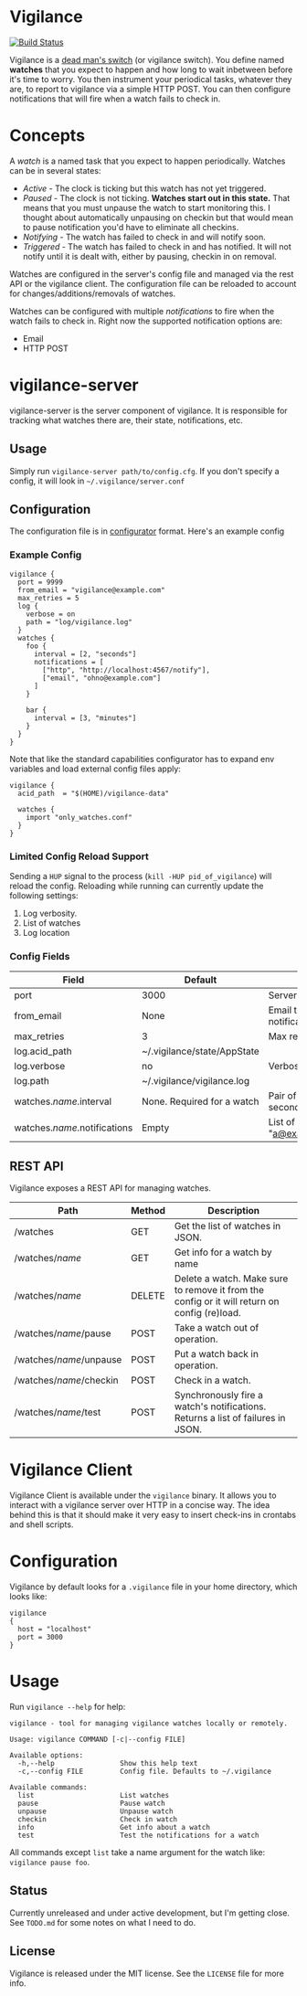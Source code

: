 # Vigilance
[![Build Status](https://travis-ci.org/MichaelXavier/vigilance.png?branch=master)](https://travis-ci.org/MichaelXavier/vigilance)

Vigilance is a [dead man's switch](https://en.wikipedia.org/wiki/Dead_man%27s_switch)
(or vigilance switch). You define named **watches** that you expect to happen
and how long to wait inbetween before it's time to worry. You then instrument
your periodical tasks, whatever they are, to report to vigilance via a simple
HTTP POST. You can then configure notifications that will fire when a watch
fails to check in.

# Concepts
A *watch* is a named task that you expect to happen periodically. Watches can
be in several states:

* *Active* - The clock is ticking but this watch has not yet triggered.
* *Paused* - The clock is not ticking. **Watches start out in this state.**
  That means that you must unpause the watch to start monitoring this. I
  thought about automatically unpausing on checkin but that would mean to pause
  notification you'd have to eliminate all checkins.
* *Notifying* - The watch has failed to check in and will notify soon.
* *Triggered* - The watch has failed to check in and has notified. It will not
  notify until it is dealt with, either by pausing, checkin in on removal.

Watches are configured in the server's config file and managed via the rest API
or the vigilance client. The configuration file can be reloaded to account for
changes/additions/removals of watches.

Watches can be configured with multiple *notifications* to fire when the watch
fails to check in. Right now the supported notification options are:

* Email
* HTTP POST

# vigilance-server
vigilance-server is the server component of vigilance. It is responsible for
tracking what watches there are, their state, notifications, etc.

## Usage
Simply run `vigilance-server path/to/config.cfg`. If you don't specify a
config, it will look in `~/.vigilance/server.conf`

## Configuration
The configuration file is in
[configurator](http://hackage.haskell.org/package/configurator) format. Here's
an example config

### Example Config

    vigilance {
      port = 9999
      from_email = "vigilance@example.com"
      max_retries = 5
      log {
        verbose = on
        path = "log/vigilance.log"
      }
      watches {
        foo {
          interval = [2, "seconds"]
          notifications = [
            ["http", "http://localhost:4567/notify"],
            ["email", "ohno@example.com"]
          ]
        }

        bar {
          interval = [3, "minutes"]
        }
      }
    }

Note that like the standard capabilities configurator has to expand env
variables and  load external config files apply:

    vigilance {
      acid_path  = "$(HOME)/vigilance-data"

      watches {
        import "only_watches.conf"
      }
    }

### Limited Config Reload Support
Sending a `HUP` signal to the process (`kill -HUP pid_of_vigilance`) will
reload the config. Reloading while running can currently update the following
settings:

1. Log verbosity.
2. List of watches
3. Log location

### Config Fields

| Field                          | Default                     | Description                                                 | Reloadable |
| ------------------------------ | --------------------------- | ---------------------------------------------------------   | ---------- |
| port                           | 3000                        | Server port                                                 | No         |
| from_email                     | None                        | Email  to send from. If missing, no email notifications     | No         |
| max_retries                    | 3                           | Max retries for notifications                               | No         |
| log.acid_path                  | ~/.vigilance/state/AppState |                                                             | No         |
| log.verbose                    | no                          | Verbose logging                                             | Yes        |
| log.path                       | ~/.vigilance/vigilance.log  |                                                             | Yes        |
| watches._name_.interval        | None. Required for a watch  | Pair of number and seconds/minutes/hours/days/weeks/years   | Yes        |
| watches._name_.notifications   | Empty                       | List of pairs ["http", "url"] or ["email", "a@example.com"] | Yes        |

## REST API
Vigilance exposes a REST API for managing watches.

| Path                    | Method | Description                                                                                  |
| ----------------------- | ------ | -------------------------------------------------------------------------------------------- |
| /watches                | GET    | Get the list of watches in JSON.                                                             |
| /watches/_name_         | GET    | Get info for a watch by name                                                                 |
| /watches/_name_         | DELETE | Delete a watch. Make sure to remove it from the config or it will return on config (re)load. |
| /watches/_name_/pause   | POST   | Take a watch out of operation.                                                               |
| /watches/_name_/unpause | POST   | Put a watch back in operation.                                                               |
| /watches/_name_/checkin | POST   | Check in a watch.                                                                            |
| /watches/_name_/test    | POST   | Synchronously fire a watch's notifications. Returns a list of failures in JSON.              |

# Vigilance Client
Vigilance Client is available under the `vigilance` binary. It allows you to
interact with a vigilance server over HTTP in a concise way. The idea behind
this is that it should make it very easy to insert check-ins in crontabs and
shell scripts.


# Configuration
Vigilance by default looks for a `.vigilance` file in your home directory,
which looks like:

    vigilance
    {
      host = "localhost"
      port = 3000
    }

# Usage
Run `vigilance --help` for help:

    vigilance - tool for managing vigilance watches locally or remotely.

    Usage: vigilance COMMAND [-c|--config FILE]

    Available options:
      -h,--help                Show this help text
      -c,--config FILE         Config file. Defaults to ~/.vigilance

    Available commands:
      list                     List watches
      pause                    Pause watch
      unpause                  Unpause watch
      checkin                  Check in watch
      info                     Get info about a watch
      test                     Test the notifications for a watch

All commands except `list` take a name argument for the watch like: `vigilance
pause foo`.

## Status
Currently unreleased and under active development, but I'm getting close. See
`TODO.md` for some notes on what I need to do.

## License
Vigilance is released under the MIT license. See the `LICENSE` file for more
info.
